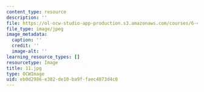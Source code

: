 ```yaml
---
content_type: resource
description: ''
file: https://ol-ocw-studio-app-production.s3.amazonaws.com/courses/6-451-principles-of-digital-communication-ii-spring-2005/eb0d2986e382de10ba9ffaec4873d4c0_11.jpg
file_type: image/jpeg
image_metadata:
  caption: ''
  credit: ''
  image-alt: ''
learning_resource_types: []
resourcetype: Image
title: 11.jpg
type: OCWImage
uid: eb0d2986-e382-de10-ba9f-faec4873d4c0
---
```

